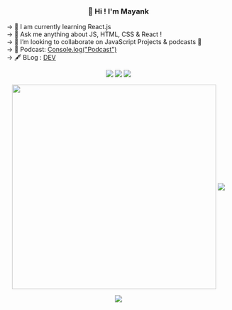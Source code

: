 <!-- <img align="right" src="https://github-readme-streak-stats.herokuapp.com/?user=mayank0508&theme=highcontrast" /> -->

<h3 align='center'> 👋 Hi ! I'm Mayank </h3>
<p>
-> 🌱 I am currently learning React.js
  <br />
-> 💬 Ask me anything about JS, HTML, CSS & React !
  <br />
-> 👯 I’m looking to collaborate on JavaScript Projects & podcasts 🎤
  <br />
-> 🎤 Podcast: <a href="https://open.spotify.com/show/1RvUQrI8Tm1Pdxwh65qron?si=M4QRYJx_SPW91OsbeXVBCg&dl_branch=1">Console.log("Podcast")</a>
  <br />
-> 🖋 BLog : <a href="https://dev.to/mayank0508">DEV</a>
</p>

<p align="center">
  <a href="https://twitter.com/MayankThakurrr" target="_blank"><img src="https://img.shields.io/badge/twitter-%231DA1F2.svg?&style=for-the-badge&logo=twitter&logoColor=white" /></a>
  <a href="https://www.linkedin.com/in/mayankkumar05/" target="_blank"><img src="https://img.shields.io/badge/linkedin-%230077B5.svg?&style=for-the-badge&logo=linkedin&logoColor=white" /></a>
  <a href="https://instagram.com/kyayaarbasskaro" target="_blank"><img src="https://img.shields.io/badge/instagram-%23E4405F.svg?&style=for-the-badge&logo=instagram&logoColor=white"></a>
<p align="center">
  
<p align="center">
  <img align="center" src="https://github-readme-stats.vercel.app/api?username=mayank0508&theme=chartreuse-dark&count_private=true&include_all_commits=true&show_icons=true&custom_title=%23%20GitHub%20Stats%20%E2%9C%85" width="460" />
  <img align="center" src="https://github-readme-stats.vercel.app/api/top-langs/?username=mayank0508&theme=chartreuse-dark&layout=compact&langs_count=10&custom_title=%23%20Most%20Used%20Languages%20%F0%9F%91%A8%F0%9F%8F%BD%E2%80%8D%F0%9F%92%BB" />
</p>


[Console.log("Podcast")]:https://open.spotify.com/show/1RvUQrI8Tm1Pdxwh65qron?si=M4QRYJx_SPW91OsbeXVBCg&dl_branch=1


<p align="center">
<img src="https://komarev.com/ghpvc/?username=mayank0508&color=bb54ff&label=Profile%20visits&style=flat-square" />
</p>
